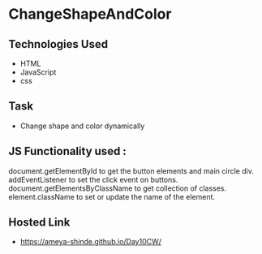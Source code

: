 # ChangeShapeAndColor

## Technologies Used
- HTML
- JavaScript
- css
## Task
- Change shape and color dynamically

## JS Functionality used :
document.getElementById to get the button elements and main circle div.
addEventListener to set the click event on buttons.
document.getElementsByClassName to get collection of classes.
element.className to set or update the name of the element.

## Hosted Link
- https://ameya-shinde.github.io/Day10CW/
